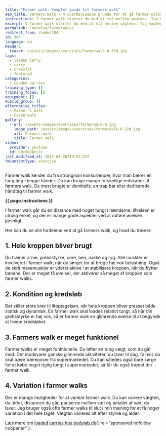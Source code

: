 ```yaml
---
title: "Farmer walk: Komplet guide til farmers walk"
seo_title: Farmers Walk • 4 overbevisende grunde for at gå farmer walks »
instructions: I farmer walk starter du med at stå mellem vægtene. Tag vægtene i hver hånd og rejs dig op med ryggen ret og kig fremad. Gå med korte skridt og husk at trække vejret. Gå omkring 15-20 meter.
excerpt: I farmer walk starter du med at stå mellem vægtene. Tag vægtene i hver hånd og rejs dig op med ryggen ret og kig fremad. Gå med korte skridt og husk at trække vejret. Gå omkring 15-20 meter.
permalink: /oevelse/farmerwalk/
redirect_from: /node/304
id: 304
language: da
header:
  teaser: /assets/images/exercises/farmerwalk-0-320.jpg
tags:
  - loaded carry
  - carry
  - crossfit
  - featured
categories:
  - Loaded carries
training_type: []
training_focus: []
equipment: []
muscle_group: []
alternative_titles:
  - Farmer's walk
  - Farmerwalk
gallery:
  - url: /assets/images/exercises/farmerwalk-0.jpg
    image_path: /assets/images/exercises/farmerwalk-0-320.jpg
    alt: Farmers walk
    title: Farmer walk
video:
  provider: youtube
  id: E0i6N7Ozi7c
last_modified_at: 2013-04-26T19:52:47Z
fmContentType: exercise
---
```


Farmer walk kender du fra strongman konkurrencer, hvor man bærer en tung ting i begge hånder. Du kan bruge mange forskellige redskaber til farmers walk. De mest brugte er dumbells, en trap bar eller dedikerede håndtag til farmer walk.

**{{ page.instructions }}**

I farmer walk går du en distance med noget tungt i hænderne. Øvelsen er utrolig enkel, og der er mange gode aspekter ved at udføre øvelsen jævnligt.

Her kan du se alle fordelene ved at gå farmers walk, og hvad du træner:

## 1. Hele kroppen bliver brugt

Du træner arme, grebsstyrke, core, ben, nakke og ryg. Alle muskler er involveret i farmer walk, når du sørger for at bruge høj nok belastning. Også de skrå mavemuskler er yderst aktive i at stabilisere kroppen, når du flytter benene. Der er meget få øvelser, der aktiverer så meget af kroppen som farmer walks.

## 2. Kondition og kredsløb

Det stiller store krav til iltoptagelsen, når hele kroppen bliver presset både statisk og dynamisk. En farmer walk skal loades relativt tungt, så når din grebsstyrke er høj nok, så er farmer walk en glimrende øvelse til at begynde at træne kredsløbet.

## 3. Farmers walk er meget funktionel

Farmer walks er meget funktionelle. Du løfter en tung vægt, som du går med. Det modsvarer ganske glimrende aktiviteter, du laver til dag, fx hvis du skal bære bæreposer fra supermarkedet. Du kan således også bare sørge for at købe noget rigtig tungt i supermarkedet, så får du også trænet din farmer walk.

## 4. Variation i farmer walks

Der er mange muligheder for at variere farmer walk. Du kan variere vægten, du løfter, distancen du går, pauserne mellem sæt og antallet af sæt, du laver. Jeg bruger også ofte farmer walks til slut i min træning for at få noget variation i det hele taget. Vægten varieres alt efter styrke og alder.

Læs mere om [loaded carries hos bodylab.dk](https://track.adtraction.com/t/t?a=1873806383&as=1889586219&t=2&tk=1&url=https://www.bodylab.dk/shop/loaded-carries-2778c1.html){: rel="sponsored nofollow noopener" }.
